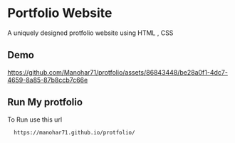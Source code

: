 
# Portfolio Website

A uniquely designed protfolio website using HTML , CSS


## Demo


https://github.com/Manohar71/protfolio/assets/86843448/be28a0f1-4dc7-4659-8a85-87b8ccb7c66e



## Run My protfolio

To Run use this url

```bash
  https://manohar71.github.io/protfolio/
```

